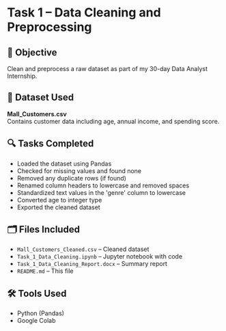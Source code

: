 # Task 1 – Data Cleaning and Preprocessing

## 📌 Objective
Clean and preprocess a raw dataset as part of my 30-day Data Analyst Internship.

## 📁 Dataset Used
**Mall_Customers.csv**  
Contains customer data including age, annual income, and spending score.

## 🔍 Tasks Completed

- Loaded the dataset using Pandas
- Checked for missing values and found none
- Removed any duplicate rows (if found)
- Renamed column headers to lowercase and removed spaces
- Standardized text values in the 'genre' column to lowercase
- Converted age to integer type
- Exported the cleaned dataset

## 🗂 Files Included

- `Mall_Customers_Cleaned.csv` – Cleaned dataset
- `Task_1_Data_Cleaning.ipynb` – Jupyter notebook with code
- `Task_1_Data_Cleaning_Report.docx` – Summary report
- `README.md` – This file

## 🛠 Tools Used

- Python (Pandas)
- Google Colab
